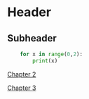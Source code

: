 # Header
## Subheader

``` python
    for x in range(0,2):
        print(x)
```

[Chapter 2](/chapter2/chapter2.md)

[Chapter 3](/chapter3/chapter3.md)